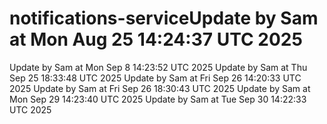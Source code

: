 # notifications-serviceUpdate by Sam at Mon Aug 25 14:24:37 UTC 2025
Update by Sam at Mon Sep  8 14:23:52 UTC 2025
Update by Sam at Thu Sep 25 18:33:48 UTC 2025
Update by Sam at Fri Sep 26 14:20:33 UTC 2025
Update by Sam at Fri Sep 26 18:30:43 UTC 2025
Update by Sam at Mon Sep 29 14:23:40 UTC 2025
Update by Sam at Tue Sep 30 14:22:33 UTC 2025
